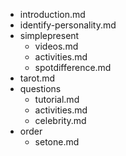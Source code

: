 - introduction.md
- identify-personality.md
- simplepresent
  - videos.md
  - activities.md
  - spotdifference.md
- tarot.md
- questions
  - tutorial.md
  - activities.md
  - celebrity.md
- order
  - setone.md